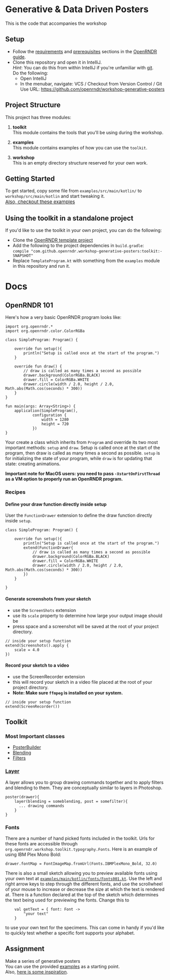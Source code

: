 # Generative & Data Driven Posters

This is the code that accompanies the workshop

## Setup

 - Follow the [requirements](https://guide.openrndr.org/#/Tutorial_Start?id=requirements) and [prerequisites](https://guide.openrndr.org/#/Tutorial_Start?id=setting-up-prerequisites()) sections in the [OpenRNDR guide](https://guide.openrndr.org/).
 - Clone this repository and open it in IntelliJ.<br>
   *Hint*: You can do this from within IntelliJ if you're unfamiliar with [git](https://git-scm.com/).<br>
   Do the following:
   - Open IntelliJ
   - In the menubar, navigate: VCS / Checkout from Version Control / Git<br>
     Use URL: https://github.com/openrndr/workshop-generative-posters


## Project Structure
This project has three modules:

1. **toolkit**<br>
This module contains the tools that you'll be using during the workshop.

2. **examples**<br>
This module contains examples of how you can use the `toolkit`.

3. **workshop**<br>
This is an empty directory structure reserved for your own work.

## Getting Started
To get started, copy some file from `examples/src/main/kotlin/` to `workshop/src/main/kotlin` and start tweaking it.<br>
<span style="font-size: 15px">
[Also, checkout these examples](examples/README.md)
</span>


## Using the toolkit in a standalone project
If you'd like to use the toolkit in your own project, you can do the following:
- Clone the [OpenRNDR template project](https://github.com/openrndr/openrndr-gradle-template)
- Add the following to the project dependencies in `build.gradle`:<br>
```compile "com.github.openrndr.workshop-generative-posters:toolkit:-SNAPSHOT"```
- Replace `TemplateProgram.kt` with something from the `examples` module in this repository and run it.


# Docs

## OpenRNDR 101

Here's how a very basic OpenRNDR program looks like:
```
import org.openrndr.*
import org.openrndr.color.ColorRGBa

class SimpleProgram: Program() {

    override fun setup(){
        println("Setup is called once at the start of the program.")
    }

    override fun draw() {
        // draw is called as many times a second as possible
        drawer.background(ColorRGBa.BLACK)
        drawer.fill = ColorRGBa.WHITE
        drawer.circle(width / 2.0, height / 2.0, Math.abs(Math.cos(seconds) * 300))
    }
}

fun main(args: Array<String>) {
    application(SimpleProgram(),
            configuration {
                width = 1280
                height = 720
            })
}
```

Your create a class which inherits from `Program` and override its two most important methods: `setup` and `draw`.
Setup is called once at the start of the program, then draw is called as many times a second as possible.
`setup` is for initializing the state of your program, while `draw` is for updating that state: creating animations.


**Important note for MacOS users: you need to pass `-XstartOnFirstThread` as a VM option to properly run an OpenRNDR program.**

### Recipes

#### Define your draw function directly inside setup
User the `FunctionDrawer` extension to define the draw function directly inside `setup`.
```
class SimpleProgram: Program() {

    override fun setup(){
        println("Setup is called once at the start of the program.")
        extend(FunctionDrawer{
            // draw is called as many times a second as possible
            drawer.background(ColorRGBa.BLACK)
            drawer.fill = ColorRGBa.WHITE
            drawer.circle(width / 2.0, height / 2.0, Math.abs(Math.cos(seconds) * 300))
        })
    }

}
```



#### Generate screenshots from your sketch
- use the `ScreenShots` extension
- use its `scale` property to determine how large your output image should be
- press space and a screenshot will be saved at the root of your project directory.
```
// inside your setup function
extend(Screenshots().apply {
    scale = 4.0
})
```


#### Record your sketch to a video
- use the ScreenRecorder extension
- this will record your sketch in a video file placed at the root of your project directory.
- **Note: Make sure `ffmpeg` is installed on your system.**
```
// inside your setup function
extend(ScreenRecorder())
```



## Toolkit

### Most Important classes
- [PosterBuilder](https://github.com/openrndr/workshop-generative-posters/blob/master/toolkit/src/main/kotlin/org/openrndr/workshop/toolkit/poster/PosterBuilder.kt)
- [Blending](https://github.com/openrndr/workshop-generative-posters/blob/master/toolkit/src/main/kotlin/org/openrndr/workshop/toolkit/filters/Blending.kt)
- [Filters](https://github.com/openrndr/workshop-generative-posters/blob/master/toolkit/src/main/kotlin/org/openrndr/workshop/toolkit/filters/Waves.kt)

### [Layer](https://github.com/openrndr/workshop-generative-posters/blob/master/toolkit/src/main/kotlin/org/openrndr/workshop/toolkit/poster/PosterBuilder.kt#L13)
A layer allows you to group drawing commands together and to apply filters and blending to them. They are conceptually similar to layers in Photoshop.
```
poster(drawer){
    layer(blending = someblending, post = somefilter){
      ... drawing commands
    }
}
```

### Fonts
There are a number of hand picked fonts included in the toolkit.
Urls for these fonts are accessible through `org.openrndr.workshop.toolkit.typography.Fonts`.
Here is an example of using IBM Plex Mono Bold:
```
drawer.fontMap = FontImageMap.fromUrl(Fonts.IBMPlexMono_Bold, 32.0)
```

There is also a small sketch allowing you to preview available fonts using your own text at
[`examples/main/kotlin/fonts/Fonts001.kt`](https://github.com/openrndr/workshop-generative-posters/blob/master/examples/src/main/kotlin/fonts/Fonts001.kt). Use the left and right arrow keys to step through the different fonts, and use the scrollwheel of your mouse to increase or decrease the size at which the text is rendered at.
There is a function declared at the top of the sketch which determines the text being used for previewing the fonts.
Change this to
```
    val getText = { font: Font ->
        "your text"
    }
```
to use your own text for the specimens.
This can come in handy if you'd like to quickly test whether a specific font supports your alphabet.

## Assignment

Make a series of generative posters<br>
You can use the provided [examples](https://github.com/openrndr/workshop-generative-posters/tree/master/examples) as a starting point.<br>
Also, [here is some inspiration](https://github.com/openrndr/workshop-generative-posters/blob/master/inspiration.md).<br>
